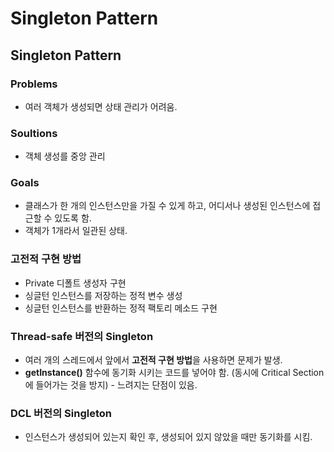 # Singleton Pattern

## Singleton Pattern

### Problems  
- 여러 객체가 생성되면 상태 관리가 어려움.  

### Soultions
- 객체 생성를 중앙 관리  

### Goals  
- 클래스가 한 개의 인스턴스만을 가질 수 있게 하고, 어디서나 생성된 인스턴스에 접근할 수 있도록 함.  
- 객체가 1개라서 일관된 상태.  

### 고전적 구현 방법  
- Private 디폴트 생성자 구현  
- 싱글턴 인스턴스를 저장하는 정적 변수 생성  
- 싱글턴 인스턴스를 반환하는 정적 팩토리 메소드 구현  

### Thread-safe 버전의 Singleton  
- 여러 개의 스레드에서 앞에서 **고전적 구현 방법**을 사용하면 문제가 발생.  
- **getInstance()** 함수에 동기화 시키는 코드를 넣어야 함. (동시에 Critical Section에 들어가는 것을 방지)  - 느려지는 단점이 있음.  

### DCL 버전의 Singleton  
- 인스턴스가 생성되어 있는지 확인 후, 생성되어 있지 않았을 때만 동기화를 시킴.  
